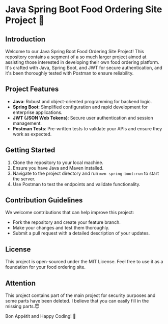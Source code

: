 # Java Spring Boot Food Ordering Site Project 🍔

## Introduction
Welcome to our Java Spring Boot Food Ordering Site Project! This repository contains a segment of a so much larger project aimed at assisting those interested in developing their own food ordering platform. It's crafted with Java, Spring Boot, and JWT for secure authentication, and it's been thoroughly tested with Postman to ensure reliability.

## Project Features
- **Java**: Robust and object-oriented programming for backend logic.
- **Spring Boot**: Simplified configuration and rapid development for enterprise applications.
- **JWT (JSON Web Tokens)**: Secure user authentication and session management.
- **Postman Tests**: Pre-written tests to validate your APIs and ensure they work as expected.

## Getting Started
1. Clone the repository to your local machine.
2. Ensure you have Java and Maven installed.
3. Navigate to the project directory and run `mvn spring-boot:run` to start the server.
4. Use Postman to test the endpoints and validate functionality.

## Contribution Guidelines
We welcome contributions that can help improve this project:
- Fork the repository and create your feature branch.
- Make your changes and test them thoroughly.
- Submit a pull request with a detailed description of your updates.

## License
This project is open-sourced under the MIT License. Feel free to use it as a foundation for your food ordering site.

## Attention
This project contains part of the main project for security purposes and some parts have been deleted. I believe that you can easily fill in the missing parts.😇 

Bon Appétit and Happy Coding! 🚀
